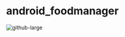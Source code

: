 # android_foodmanager

![github-large](https://github.com/betadorsv/android_foodmanager_giuaky/blob/develop/app/src/main/res/drawable/foodmanager.png)
